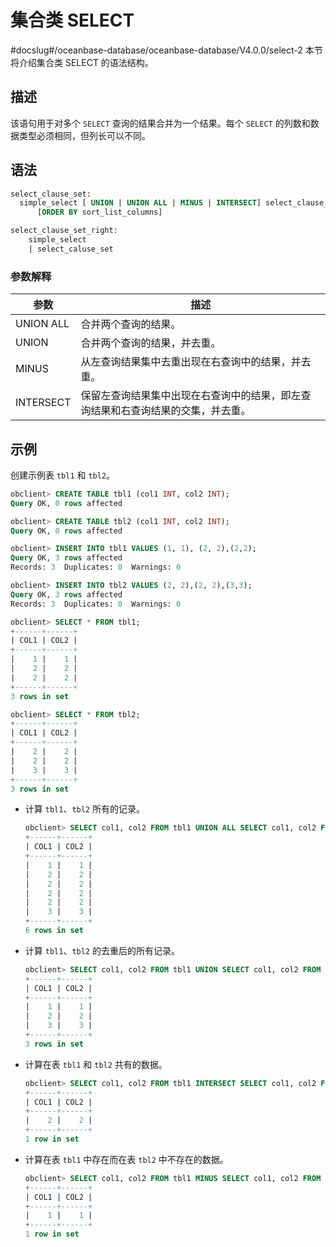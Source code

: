 集合类 SELECT 
===============================
#docslug#/oceanbase-database/oceanbase-database/V4.0.0/select-2
本节将介绍集合类 SELECT 的语法结构。

描述 
-----------------------

该语句用于对多个 `SELECT` 查询的结果合并为一个结果。每个 `SELECT` 的列数和数据类型必须相同，但列长可以不同。

语法 
-----------------------

```sql
select_clause_set:
  simple_select [ UNION | UNION ALL | MINUS | INTERSECT] select_clause_set_right
      [ORDER BY sort_list_columns]

select_clause_set_right:
    simple_select  
    | select_caluse_set
```



### 参数解释 



|    参数     |                    描述                    |
|-----------|------------------------------------------|
| UNION ALL | 合并两个查询的结果。                               |
| UNION     | 合并两个查询的结果，并去重。                           |
| MINUS     | 从左查询结果集中去重出现在右查询中的结果，并去重。                |
| INTERSECT | 保留左查询结果集中出现在右查询中的结果，即左查询结果和右查询结果的交集，并去重。 |



示例 
-----------------------

创建示例表 `tbl1` 和 `tbl2`。

```sql
obclient> CREATE TABLE tbl1 (col1 INT, col2 INT);
Query OK, 0 rows affected

obclient> CREATE TABLE tbl2 (col1 INT, col2 INT);
Query OK, 0 rows affected

obclient> INSERT INTO tbl1 VALUES (1, 1), (2, 2),(2,2);
Query OK, 3 rows affected
Records: 3  Duplicates: 0  Warnings: 0

obclient> INSERT INTO tbl2 VALUES (2, 2),(2, 2),(3,3);
Query OK, 3 rows affected
Records: 3  Duplicates: 0  Warnings: 0

obclient> SELECT * FROM tbl1;
+------+------+
| COL1 | COL2 |
+------+------+
|    1 |    1 |
|    2 |    2 |
|    2 |    2 |
+------+------+
3 rows in set

obclient> SELECT * FROM tbl2;
+------+------+
| COL1 | COL2 |
+------+------+
|    2 |    2 |
|    2 |    2 |
|    3 |    3 |
+------+------+
3 rows in set
```



* 计算 `tbl1`、`tbl2` 所有的记录。

  ```sql
  obclient> SELECT col1, col2 FROM tbl1 UNION ALL SELECT col1, col2 FROM tbl2;
  +------+------+
  | COL1 | COL2 |
  +------+------+
  |    1 |    1 |
  |    2 |    2 |
  |    2 |    2 |
  |    2 |    2 |
  |    2 |    2 |
  |    3 |    3 |
  +------+------+
  6 rows in set
  ```

  




<!-- -->

* 计算 `tbl1`、`tbl2` 的去重后的所有记录。

  ```sql
  obclient> SELECT col1, col2 FROM tbl1 UNION SELECT col1, col2 FROM tbl2;
  +------+------+
  | COL1 | COL2 |
  +------+------+
  |    1 |    1 |
  |    2 |    2 |
  |    3 |    3 |
  +------+------+
  3 rows in set
  ```

  




<!-- -->

* 计算在表 `tbl1` 和 `tbl2` 共有的数据。

  ```sql
  obclient> SELECT col1, col2 FROM tbl1 INTERSECT SELECT col1, col2 FROM tbl2;
  +------+------+
  | COL1 | COL2 |
  +------+------+
  |    2 |    2 |
  +------+------+
  1 row in set
  ```

  




<!-- -->

* 计算在表 `tbl1` 中存在而在表 `tbl2` 中不存在的数据。

  ```sql
  obclient> SELECT col1, col2 FROM tbl1 MINUS SELECT col1, col2 FROM tbl2;
  +------+------+
  | COL1 | COL2 |
  +------+------+
  |    1 |    1 |
  +------+------+
  1 row in set
  ```

  



